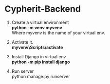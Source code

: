 # Cypherit-Backend

1. Create a virtual environment <br />
**python -m venv myvenv** <br />
Where myvenv is the name of your virtual env.<br />

2. Activate it.\
**myvenv\Scripts\activate**

3. Install Django in virtual env \
**python -m pip install django** 

4. Run server \
python manage.py runserver 
